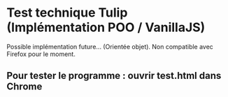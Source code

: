 # Test technique Tulip (Implémentation POO / VanillaJS)

Possible implémentation future... (Orientée objet).
Non compatible avec Firefox pour le moment.

## Pour tester le programme : ouvrir test.html dans Chrome
